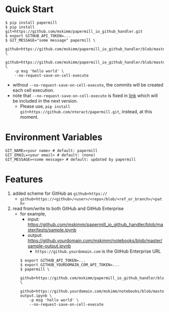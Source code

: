 # Quick Start

```
$ pip install papermill
$ pip install git+https://github.com/mskimm/papermill_io_github_handler.git
$ export GITHUB_API_TOKEN=...
$ GIT_MESSAGE="some message" papermill \
    github+https://github.com/mskimm/papermill_io_github_handler/blob/master/tests/sample.ipynb \
    github+https://github.com/mskimm/papermill_io_github_handler/blob/master/tests/output.ipynb \
    -p msg 'hello world' \
    --no-request-save-on-cell-execute
```

- without `--no-request-save-on-cell-execute`, the commits will be created each cell execution.
- note that `--no-request-save-on-cell-execute` is fixed in [link](https://github.com/nteract/papermill/pull/422/commits/045d7cbe8714d93877dc54dc383ec43254bd4c40) which will be included in the next version.
   - Please use, `pip install git+https://github.com/nteract/papermill.git`, instead, at this moment.


# Environment Variables

```
GIT_NAME=<your name> # default: papermill
GIT_EMAIL=<your email> # default: (none)
GIT_MESSAGE=<some message> # default: updated by papermill
```

# Features

1. added scheme for GitHub as `github+https://`
   - `github+https://<github>/<user>/<repo>/blob/<ref_or_branch>/<path>`
2. read from/write to both GitHub and GitHub Enterprise
   - for example,
      - input: https://github.com/mskimm/papermill_io_github_handler/blob/master/tests/sample.ipynb
      - output: https://github.yourdomain.com/mskimm/notebooks/blob/master/sample-output.ipynb
         - `https://github.yourdomain.com` is the GitHub Enterprise URL
      ```
      $ export GITHUB_API_TOKEN=...
      $ export GITHUB_YOURDOMAIN_COM_API_TOKEN=...
      $ papermill \
          github+https://github.com/mskimm/papermill_io_github_handler/blob/master/tests/sample.ipynb \
          github+https://github.yourdomain.com/mskimm/notebooks/blob/master/sample-output.ipynb \
          -p msg 'hello world' \
          --no-request-save-on-cell-execute
      ```
